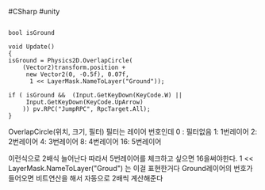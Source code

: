 #CSharp #unity 

```CSharp

bool isGround

void Update()
{
isGround = Physics2D.OverlapCircle(
	(Vector2)transform.position +
	 new Vector2(0, -0.5f), 0.07f,
	  1 << LayerMask.NameToLayer("Ground"));

if ( isGround &&  (Input.GetKeyDown(KeyCode.W) ||
	 Input.GetKeyDown(KeyCode.UpArrow)
	)) pv.RPC("JumpRPC", RpcTarget.All);
}
```

OverlapCircle(위치, 크기, 필터)
필터는 레이어 번호인데
0 : 필터없음
1: 1번레이어
2: 2번레이어
4: 3번레이어
8: 4번레이어
16: 5번레이어

이런식으로 2배식 늘어난다
따라서 5번레이어를 체크하고 싶으면 16을써야한다.
1 << LayerMask.NameToLayer("Groud") 는 이걸 표현한거다
Ground레이어의 번호가 들어오면
비트연산을 해서 자동으로 2배씩 계산해준다

